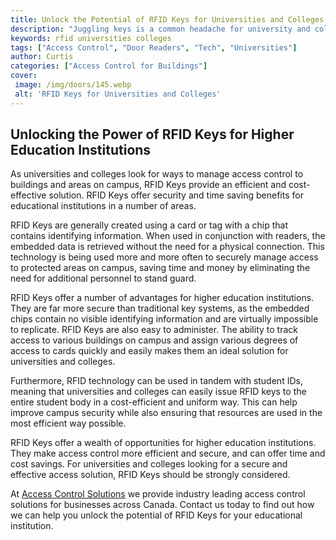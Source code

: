 ```yaml
---
title: Unlock the Potential of RFID Keys for Universities and Colleges
description: "Juggling keys is a common headache for university and college staff Unlock the potential of RFID keys with this blog post that provides an overview of how this technology can help reduce costs improve administrative works and increase security"
keywords: rfid universities colleges
tags: ["Access Control", "Door Readers", "Tech", "Universities"]
author: Curtis
categories: ["Access Control for Buildings"]
cover: 
 image: /img/doors/145.webp
 alt: 'RFID Keys for Universities and Colleges'
---
```

## Unlocking the Power of RFID Keys for Higher Education Institutions
As universities and colleges look for ways to manage access control to buildings and areas on campus, RFID Keys provide an efficient and cost-effective solution. RFID Keys offer security and time saving benefits for educational institutions in a number of areas. 

RFID Keys are generally created using a card or tag with a chip that contains identifying information. When used in conjunction with readers, the embedded data is retrieved without the need for a physical connection. This technology is being used more and more often to securely manage access to protected areas on campus, saving time and money by eliminating the need for additional personnel to stand guard.

RFID Keys offer a number of advantages for higher education institutions. They are far more secure than traditional key systems, as the embedded chips contain no visible identifying information and are virtually impossible to replicate. RFID Keys are also easy to administer. The ability to track access to various buildings on campus and assign various degrees of access to cards quickly and easily makes them an ideal solution for universities and colleges.

Furthermore, RFID technology can be used in tandem with student IDs, meaning that universities and colleges can easily issue RFID keys to the entire student body in a cost-efficient and uniform way. This can help improve campus security while also ensuring that resources are used in the most efficient way possible. 

RFID Keys offer a wealth of opportunities for higher education institutions. They make access control more efficient and secure, and can offer time and cost savings. For universities and colleges looking for a secure and effective access solution, RFID Keys should be strongly considered.

At [Access Control Solutions](/access-control) we provide industry leading access control solutions for businesses across Canada. Contact us today to find out how we can help you unlock the potential of RFID Keys for your educational institution.
